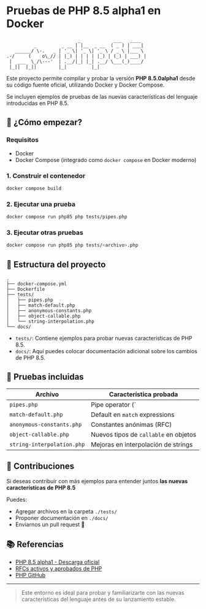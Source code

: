 # Pruebas de PHP 8.5 alpha1 en Docker

```
                          _            ___   ____
          _         _ __ | |__  _ __  ( _ ) | ___|
   ______/ \-.   _ | '_ \| '_ \| '_ \ / _ \ |___ \
.-/     (    o\_// | |_) | | | | |_) | (_) | ___) |
 |  ___  \_/\---'  | .__/|_| |_| .__/ \___(_)____/
 |_||  |_||        |_|         |_|
```

Este proyecto permite compilar y probar la versión **PHP 8.5.0alpha1** desde su código fuente oficial, utilizando Docker y Docker Compose.

Se incluyen ejemplos de pruebas de las nuevas características del lenguaje introducidas en PHP 8.5.

## 🚀 ¿Cómo empezar?

### Requisitos

- Docker
- Docker Compose (integrado como `docker compose` en Docker moderno)

### 1. Construir el contenedor

```bash
docker compose build
````

### 2. Ejecutar una prueba

```bash
docker compose run php85 php tests/pipes.php
```

### 3. Ejecutar otras pruebas

```bash
docker compose run php85 php tests/<archivo>.php
```

## 📁 Estructura del proyecto

```
.
├── docker-compose.yml
├── Dockerfile
├── tests/
│   ├── pipes.php
│   ├── match-default.php
│   ├── anonymous-constants.php
│   ├── object-callable.php
│   └── string-interpolation.php
└── docs/
```

* `tests/`: Contiene ejemplos para probar nuevas características de PHP 8.5.
* `docs/`: Aquí puedes colocar documentación adicional sobre los cambios de PHP 8.5.

## 🧪 Pruebas incluidas

| Archivo                    | Característica probada                |
| -------------------------- | ------------------------------------- |
| `pipes.php`                | Pipe operator (`|>`)                  |
| `match-default.php`        | Default en `match` expressions        |
| `anonymous-constants.php`  | Constantes anónimas (RFC)             |
| `object-callable.php`      | Nuevos tipos de `callable` en objetos |
| `string-interpolation.php` | Mejoras en interpolación de strings   |


## 🤝 Contribuciones

Si deseas contribuir con más ejemplos para entender juntos **las nuevas características de PHP 8.5**

Puedes:

 - Agregar archivos en la carpeta `./tests/`
 - Proponer documentación en `./docs/`
 - Enviarnos un pull request 🚀

## 📚 Referencias

 - [PHP 8.5 alpha1 - Descarga oficial](https://downloads.php.net/~daniels/php-8.5.0alpha1.tar.bz2)
 - [RFCs activos y aprobados de PHP](https://wiki.php.net/rfc)
 - [PHP GitHub](https://github.com/php/php-src)

---

> Este entorno es ideal para probar y familiarizarte con las nuevas características del lenguaje antes de su lanzamiento estable.
